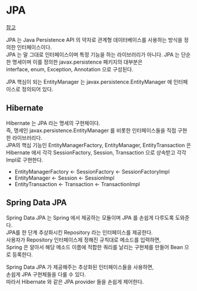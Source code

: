 # JPA 

[참고](https://suhwan.dev/2019/02/24/jpa-vs-hibernate-vs-spring-data-jpa/)   


JPA 는 Java Persistence API 의 약자로 관계형 데이터베이스를 사용하는 방식을 정의한 인터페이스이다.   
JPA 는 말 그대로 인터페이스이며 특정 기능을 하는 라이브러리가 아니다.
JPA 는 단순한 명세이며 이를 정의한 javax.persistence 패키지의 대부분은   
interface, enum, Exception, Annotation 으로 구성된다.   

JPA 핵심이 되는 EntityManager 는 javax.persistence.EntityManager 에 인터페이스로 정의되어 있다.   

## Hibernate 

Hibernate 는 JPA 라는 명세의 구현체이다.   
즉, 명세인 javax.persistence.EntityManager 를 비롯한 인터페이스들을 직접 구현한 라이브러리다.   
JPA의 핵심 기능인 EntityManagerFactory, EntityManager, EntityTransaction 은    
Hibernate 에서 각각 SessionFactory, Session, Transaction 으로 상속받고 각각 Impl로 구현한다.   

* EntityManagerFactory <- SessionFactory <- SessionFactoryImpl 
* EntityManager <- Session <- SessionImpl
* EntityTransaction <- Transaction <- TransactionImpl

## Spring Data JPA

Spring Data JPA 는 Spring 에서 제공하는 모듈이며 JPA 를 손쉽게 다루도록 도와준다.   
JPA를 한 단계 추상화시킨 Repository 라는 인터페이스를 제공한다.   
사용자가 Repository 인터페이스제 정해진 규칙대로 메소드를 입력하면,   
Spring 은 알아서 해당 메소드 이름에 적합한 쿼리를 날리는 구현체를 만들어 Bean 으로 등록한다.   

Spring Data JPA 가 제공해주는 추상화된 인터페이스들을 사용하면,    
손쉽게 JPA 구현체들을 다룰 수 있다.   
따라서 Hibernate 와 같은 JPA provider 들을 손쉽게 제어한다.   

